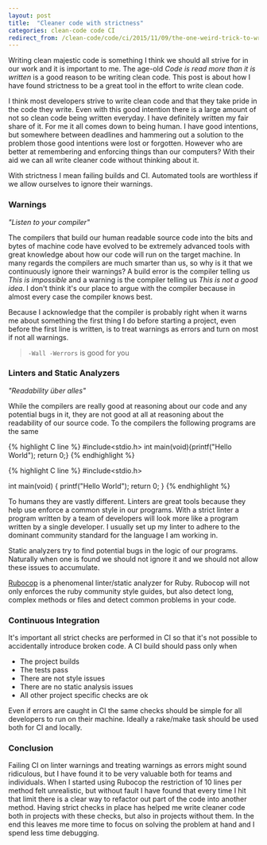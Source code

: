 ```yaml
---
layout: post
title:  "Cleaner code with strictness"
categories: clean-code code CI 
redirect_from: /clean-code/code/ci/2015/11/09/the-one-weird-trick-to-write-clean-code.html
---
```


Writing clean majestic code is something I think we should all strive for in our work and it is important to me. The age-old _Code is read more than it is written_ is a good reason to be writing clean code. This post is about how I have found strictness to be a great tool in the effort to write clean code.

<!--- more --->

I think most developers strive to write clean code and that they take pride in the code they write. Even with this good intention there is a large amount of not so clean code being written everyday. I have definitely written my fair share of it. For me it all comes down to being human. I have good intentions, but somewhere between deadlines and hammering out a solution to the problem those good intentions were lost or forgotten. However who are better at remembering and enforcing things than our computers? With their aid we can all write cleaner code without thinking about it. 

With strictness I mean failing builds and CI. Automated tools are worthless if we allow ourselves to ignore their warnings. 

### Warnings
_"Listen to your compiler"_

The compilers that build our human readable source code into the bits and bytes of machine code have evolved to be extremely advanced tools with great knowledge about how our code will run on the target machine. In many regards the compilers are much smarter than us, so why is it that we continuously ignore their warnings? A build error is the compiler telling us _This is impossible_ and a warning is the compiler telling us _This is not a good idea_. I don't think it's our place to argue with the compiler because in almost every case the compiler knows best. 

Because I acknowledge that the compiler is probably right when it warns me about something the first thing I do before starting a project, even before the first line is written, is to treat warnings as errors and turn on most if not all warnings.

> `-Wall -Werrors` is good for you

### Linters and Static Analyzers
_"Readability über alles"_

While the compilers are really good at reasoning about our code and any potential bugs in it, they are not good at all at reasoning about the readability of our source code. To the compilers the following programs are the same 

{% highlight C line %}
#include<stdio.h>
int main(void){printf("Hello World"); return 0;}
{% endhighlight %}

{% highlight C line %}
#include<stdio.h>

int main(void) {
  printf("Hello World");
  return 0;
}
{% endhighlight %}

To humans they are vastly different. Linters are great tools because they help use enforce a common style in our programs. With a strict linter a program written by a team of developers will look more like a program written by a single developer. I usually set up my linter to adhere to the dominant community standard for the language I am working in. 

Static analyzers try to find potential bugs in the logic of our programs. Naturally when one is found we should not ignore it and we should not allow these issues to accumulate.

[Rubocop](https://github.com/bbatsov/rubocop) is a phenomenal linter/static analyzer for Ruby. Rubocop will not only enforces the ruby community style guides, but also detect long, complex methods or files and detect common problems in your code.

### Continuous Integration

It's important all strict checks are performed in CI so that it's not possible to accidentally introduce broken code. A CI build should pass only when

* The project builds
* The tests pass
* There are not style issues
* There are no static analysis issues
* All other project specific checks are ok

Even if errors are caught in CI the same checks should be simple for all developers to run on their machine. Ideally a rake/make task should be used both for CI and locally.  


### Conclusion

Failing CI on linter warnings and treating warnings as errors might sound ridiculous, but I have found it to be very valuable both for teams and individuals. When I started using Rubocop the restriction of 10 lines per method felt unrealistic, but without fault I have found that every time I hit that limit there is a clear way to refactor out part of the code into another method. Having strict checks in place has helped me write cleaner code both in projects with these checks, but also in projects without them. In the end this leaves me more time to focus on solving the problem at hand and I spend less time debugging. 
